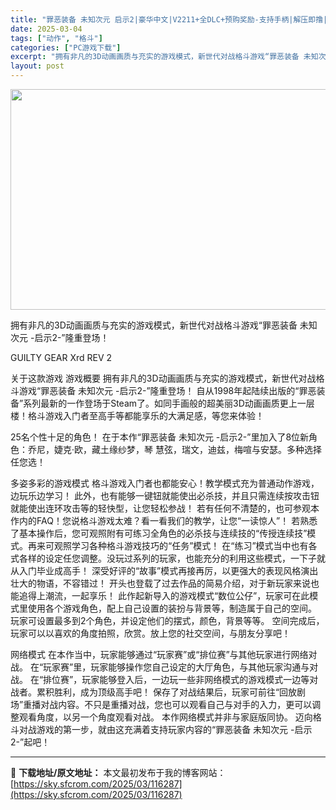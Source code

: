 ```yaml
---
title: "罪恶装备 未知次元 启示2|豪华中文|V2211+全DLC+预购奖励-支持手柄|解压即撸|"
date: 2025-03-04
tags: ["动作", "格斗"]
categories: ["PC游戏下载"]
excerpt: "拥有非凡的3D动画画质与充实的游戏模式，新世代对战格斗游戏“罪恶装备 未知次元 -启示2-”隆重登场！ GUILTY GEAR Xrd REV 2 关于这款游戏 游戏概要 拥有非凡的3D动画画质与充实的游戏模式，新世代对战格斗游戏“罪恶装备 未知次元 -启示2-”隆重登场！ 自从1998年起陆续出版&hellip;"
layout: post
---
```


<img class="aligncenter size-full wp-image-116274" src="https://sky.sfcrom.com/wp-content/uploads/2025/03/202503041015395.webp" alt="" width="616" height="353" />

拥有非凡的3D动画画质与充实的游戏模式，新世代对战格斗游戏“罪恶装备 未知次元 -启示2-”隆重登场！

GUILTY GEAR Xrd REV 2

关于这款游戏
游戏概要
拥有非凡的3D动画画质与充实的游戏模式，新世代对战格斗游戏“罪恶装备 未知次元 -启示2-”隆重登场！
自从1998年起陆续出版的“罪恶装备”系列最新的一作登场于Steam了。如同手画般的超美丽3D动画画质更上一层楼！格斗游戏入门者至高手等都能享乐的大满足感，等您来体验！

25名个性十足的角色！
在于本作“罪恶装备 未知次元 -启示2-”里加入了8位新角色：乔尼，婕克·欧，藏土缘纱梦，琴 慧弦，瑞文，迪兹，梅喧与安瑟。多种选择任您选！

多姿多彩的游戏模式
格斗游戏入门者也都能安心！教学模式充为普通动作游戏，边玩乐边学习！
此外，也有能够一键钮就能使出必杀技，并且只需连续按攻击钮就能使出连环攻击等的轻快型，让您轻松参战！
若有任何不清楚的，也可参观本作内的FAQ！您说格斗游戏太难？看一看我们的教学，让您“一读惊人”！
若熟悉了基本操作后，您可观照附有可练习全角色的必杀技与连续技的“传授连续技”模式。再来可观照学习各种格斗游戏技巧的“任务”模式！
在“练习”模式当中也有各式各样的设定任您调整。没玩过系列的玩家，也能充分的利用这些模式，一下子就从入门毕业成高手！
深受好评的“故事”模式再接再厉，以更强大的表现风格演出壮大的物语，不容错过！
开头也登载了过去作品的简易介绍，对于新玩家来说也能追得上潮流，一起享乐！
此作起新导入的游戏模式“数位公仔”，玩家可在此模式里使用各个游戏角色，配上自己设置的装扮与背景等，制造属于自己的空间。
玩家可设置最多到2个角色，并设定他们的摆式，颜色，背景等等。
空间完成后，玩家可以以喜欢的角度拍照，欣赏。放上您的社交空间，与朋友分享吧！

网络模式
在本作当中，玩家能够通过“玩家赛”或“排位赛”与其他玩家进行网络对战。
在“玩家赛”里，玩家能够操作您自己设定的大厅角色，与其他玩家沟通与对战。
在“排位赛”，玩家能够登入后，一边玩一些非网络模式的游戏模式一边等对战者。累积胜利，成为顶级高手吧！
保存了对战结果后，玩家可前往“回放剧场”重播对战内容。不只是重播对战，您也可以观看自己与对手的入力，更可以调整观看角度，以另一个角度观看对战。
本作网络模式并非与家庭版同协。
迈向格斗对战游戏的第一步，就由这充满着支持玩家内容的“罪恶装备 未知次元 -启示2-”起吧！

---
📖 **下载地址/原文地址：** 本文最初发布于我的博客网站：[https://sky.sfcrom.com/2025/03/116287](https://sky.sfcrom.com/2025/03/116287)
